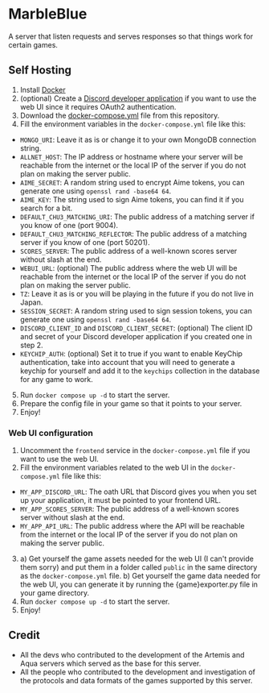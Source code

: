 # MarbleBlue

A server that listen requests and serves responses so that things work for certain games.

## Self Hosting
1. Install [Docker](https://www.docker.com/get-started/)
2. (optional) Create a [Discord developer application](https://discord.com/developers/applications) if you want to use the web UI since it requires OAuth2 authentication.
3. Download the [docker-compose.yml](https://github.com/alexay7/MarbleBlue/blob/main/docker-compose.yml) file from this repository.
4. Fill the environment variables in the `docker-compose.yml` file like this:
- `MONGO_URI`: Leave it as is or change it to your own MongoDB connection string.
- `ALLNET_HOST`: The IP address or hostname where your server will be reachable from the internet or the local IP of the server if you do not plan on making the server public.
- `AIME_SECRET`: A random string used to encrypt Aime tokens, you can generate one using `openssl rand -base64 64`.
- `AIME_KEY`: The string used to sign Aime tokens, you can find it if you search for a bit.
- `DEFAULT_CHU3_MATCHING_URI`: The public address of a matching server if you know of one (port 9004).
- `DEFAULT_CHU3_MATCHING_REFLECTOR`: The public address of a matching server if you know of one (port 50201).
- `SCORES_SERVER`: The public address of a well-known scores server without slash at the end.
- `WEBUI_URL`: (optional) The public address where the web UI will be reachable from the internet or the local IP of the server if you do not plan on making the server public.
- `TZ`: Leave it as is or you will be playing in the future if you do not live in Japan.
- `SESSION_SECRET`: A random string used to sign session tokens, you can generate one using `openssl rand -base64 64`.
- `DISCORD_CLIENT_ID` and `DISCORD_CLIENT_SECRET`: (optional) The client ID and secret of your Discord developer application if you created one in step 2.
- `KEYCHIP_AUTH`: (optional) Set it to true if you want to enable KeyChip authentication, take into account that you will need to generate a keychip for yourself and add it to the `keychips` collection in the database for any game to work.
5. Run `docker compose up -d` to start the server.
6. Prepare the config file in your game so that it points to your server.
7. Enjoy!

### Web UI configuration
1. Uncomment the `frontend` service in the `docker-compose.yml` file if you want to use the web UI.
2. Fill the environment variables related to the web UI in the `docker-compose.yml` file like this:
- `MY_APP_DISCORD_URL`: The oath URL that Discord gives you when you set up your application, it must be pointed to your frontend URL.
- `MY_APP_SCORES_SERVER`: The public address of a well-known scores server without slash at the end.
- `MY_APP_API_URL`: The public address where the API will be reachable from the internet or the local IP of the server if you do not plan on making the server public.
3. a) Get yourself the game assets needed for the web UI (I can't provide them sorry) and put them in a folder called `public` in the same directory as the `docker-compose.yml` file.
    b) Get yourself the game data needed for the web UI, you can generate it by running the {game}exporter.py file in your game directory.
4. Run `docker compose up -d` to start the server.
5. Enjoy!

## Credit
- All the devs who contributed to the development of the Artemis and Aqua servers which served as the base for this server.
- All the people who contributed to the development and investigation of the protocols and data formats of the games supported by this server.